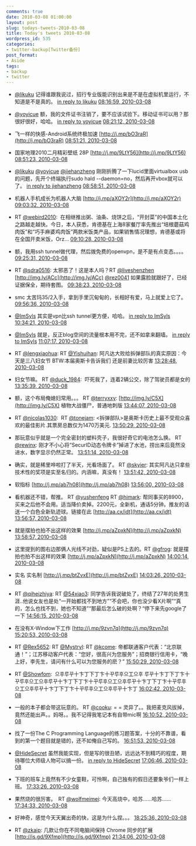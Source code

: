 ```yaml
---
comments: true
date: 2010-03-08 01:00:00
layout: post
slug: todays-tweets-2010-03-08
title: Today's tweets 2010-03-08
wordpress_id: 535
categories:
- twitter-backup[Twitter备份]
post_format:
- Aside
tags:
- backup
- twitter
---
```





  * [@likuku](http://twitter.com/likuku) 记得谁跟我说过，招行专业版能识别出来是不是在虚拟机里运行，不知道是不是真的。 [in reply to likuku](http://twitter.com/likuku/statuses/10123305759) [08:16:59, 2010-03-08](http://twitter.com/gfrog/statuses/10143186086)





  * [@yoyicue](http://twitter.com/yoyicue) 额，我的文件证书注销了，要不应该试验下。移动证书可以用？那很好很好，哈哈。 [in reply to yoyicue](http://twitter.com/yoyicue/statuses/10143272134) [08:21:12, 2010-03-08](http://twitter.com/gfrog/statuses/10143360551)





  * 飞一样的快感-Android系统终极加速 [http://j.mp/bO3raR](http://j.mp/bO3raR) [08:51:21, 2010-03-08](http://twitter.com/gfrog/statuses/10144627450)





  * 国家地理2010二月精彩壁纸 28P [http://j.mp/9LtY56](http://j.mp/9LtY56) [08:51:23, 2010-03-08](http://twitter.com/gfrog/statuses/10144628324)





  * [@likuku](http://twitter.com/likuku) [@yoyicue](http://twitter.com/yoyicue) [@jiehanzheng](http://twitter.com/jiehanzheng) 刚刚折腾了一下lucid里面virtualbox usb的问题，先开个终端执行sudo hald --daemon=no，然后再开vbox就可以了。 [in reply to jiehanzheng](http://twitter.com/jiehanzheng/statuses/10124691835) [08:58:51, 2010-03-08](http://twitter.com/gfrog/statuses/10144938555)





  * 机器人手机成长为机器人大脑 [http://j.mp/aXOY2r](http://j.mp/aXOY2r) [09:03:32, 2010-03-08](http://twitter.com/gfrog/statuses/10145148004)





  * RT [@webird2010](http://twitter.com/webird2010):
		 在相继推出粥、油条、烧饼之后，“开封菜”的中国本土化之路越走越快。今日，本人获悉，肯德基在上海8家餐厅率先推出“培根蘑菇鸡肉饭”和“巧手麻婆鸡肉饭”两款米饭类产品，如果销售情况理想，肯德基或将在全国开卖米饭，Orz… [09:10:28, 2010-03-08](http://twitter.com/gfrog/statuses/10145462763)





  * 额，我用ssh tunnel做代理，然后拨免费的openvpn，是不是有点变态。。。。 [09:25:31, 2010-03-08](http://twitter.com/gfrog/statuses/10146150453)





  * RT [@sdra0516](http://twitter.com/sdra0516): 太邪恶了！这是本人吗？RT [@liveshenzhen](http://twitter.com/liveshenzhen) [http://img.ly/ACc](http://img.ly/ACc) [@rez0041](http://twitter.com/rez0041) 如果露脸就跟好了，已经证据保全，期待套图。 [09:38:23, 2010-03-08](http://twitter.com/gfrog/statuses/10146774971)





  * smc 太苦玛35/2入手，拿到手里沉甸甸的，长相好有爱，马上就爱上它了。 [09:56:36, 2010-03-08](http://twitter.com/gfrog/statuses/10147639113)





  * [@ImSyls](http://twitter.com/ImSyls) 其实是vpn比ssh tunnel更方便，哈哈。 [in reply to ImSyls](http://twitter.com/ImSyls/statuses/10147143089) [10:34:21, 2010-03-08](http://twitter.com/gfrog/statuses/10149462699)





  * [@ImSyls](http://twitter.com/ImSyls) 就是，反正blog空间的流量根本用不完，还不如拿来翻墙。 [in reply to ImSyls](http://twitter.com/ImSyls/statuses/10150035612) [11:07:17, 2010-03-08](http://twitter.com/gfrog/statuses/10151086064)





  * RT [@lengxiaohua](http://twitter.com/lengxiaohua): RT [@Yishuihan](http://twitter.com/Yishuihan): 阿凡达大败给拆弹部队的真实原因：今天是三八妇女节 BTW:本届奥斯卡告诉我们 还是前妻比较厉害 [13:28:48, 2010-03-08](http://twitter.com/gfrog/statuses/10157657745)





  * 妇女节嘛。 RT [@duck_1984](http://twitter.com/duck_1984):
		 吓死我了，连着2辆公交，除了驾驶员都是女的 [13:35:39, 2010-03-08](http://twitter.com/gfrog/statuses/10157885842)





  * 额，这个布局俺媳妇常用。。。 RT [@terryxxy](http://twitter.com/terryxxy): [http://img.ly/C5X](http://img.ly/C5X) 植物大战僵尸，普通地刺版 [13:44:07, 2010-03-08](http://twitter.com/gfrog/statuses/10158150038)





  * RT [@nicolas1030](http://twitter.com/nicolas1030):
		 RT [@tonejam](http://twitter.com/tonejam): <拆弹部队>是奥斯卡历史上最不受观众喜欢的最佳影片.其票房总数仅为1470万美元. [13:50:29, 2010-03-08](http://twitter.com/gfrog/statuses/10158343635)





  * 那玩意似乎就是一个完全密封的塑料壳子，我很好奇它的电池怎么换。 RT [@rewinx](http://twitter.com/rewinx): 刚才不小心将“SecurID动态令牌卡”掉进了水池，捞出来后竟然没进水，数字显示仍然正常。 [13:51:14, 2010-03-08](http://twitter.com/gfrog/statuses/10158366766)





  * 确实，就是稀里哗啦打了半天，光看场面了。 RT [@skyier](http://twitter.com/skyier): 其实阿凡达只拿些技术性的奖项是实至名归的。内涵嘛，真没有！ [13:51:42, 2010-03-08](http://twitter.com/gfrog/statuses/10158380802)





  * 软指标 [http://j.mp/ab7h08](http://j.mp/ab7h08) [13:56:00, 2010-03-08](http://twitter.com/gfrog/statuses/10158507455)





  * 看机器还不错，帮推。 RT [@yushenfeng](http://twitter.com/yushenfeng) RT [@himark](http://twitter.com/himark): 帮同事买的8900，买来之后他不会用。适当降价卖掉。2200元，全新机，通话5分钟。推友的话送一个白色全新轨迹球。链接在此 [http://aa.cx/idt](http://aa.cx/idt) [13:56:57, 2010-03-08](http://twitter.com/gfrog/statuses/10158534979)





  * 就是摆拍也拍不出这样的效果 [http://j.mp/aZpxkN](http://j.mp/aZpxkN) [13:58:57, 2010-03-08](http://twitter.com/gfrog/statuses/10158593378)





  * 这里提到的图右边那俩人光线不对劲，疑似是PS上去的。RT [@gfrog](http://twitter.com/gfrog): 就是摆拍也拍不出这样的效果 [http://j.mp/aZpxkN](http://j.mp/aZpxkN) [14:00:14, 2010-03-08](http://twitter.com/gfrog/statuses/10158633027)





  * 实名 实名制 [http://j.mp/btZvxE](http://j.mp/btZvxE) [14:03:26, 2010-03-08](http://twitter.com/gfrog/statuses/10158734953)





  * RT [@qiheizhiya](http://twitter.com/qiheizhiya): RT [@54xiao3](http://twitter.com/54xiao3): 同学告诉我说破处了，终结了27年的处男生涯..他说女友也是处“一开始都找不到地方”“不会吧，你也没少看X片啊”“真的，怎么也找不到，她也不知道”“那最后怎么破的处啊？“停下来先google了一下 [14:56:15, 2010-03-08](http://twitter.com/gfrog/statuses/10160159608)





  * 在没有X-Window下工作 [http://j.mp/9zvn7q](http://j.mp/9zvn7q) [15:20:53, 2010-03-08](http://twitter.com/gfrog/statuses/10160764580)





  * RT [@Rex5652](http://twitter.com/Rex5652): RT [@Mystryl](http://twitter.com/Mystryl): RT [@kcome](http://twitter.com/kcome): 帝都联通客户代表：“北京联通！”；江苏移动客户代表：“您好，很高兴为您服务”；招商银行信用卡，“晚上好，李先生，请问有什么可以为您服务的麽？” [15:50:29, 2010-03-08](http://twitter.com/gfrog/statuses/10161435638)





  * RT [@Showfom](http://twitter.com/Showfom):
		 으후루꾸十卞丁下丁卞十꾸루후으工으후 루꾸十卞丁下丁卞十꾸루후으工으후루꾸十卞丁下丁卞十꾸루후으工으후루꾸十卞丁下丁卞十꾸루후으工으후루꾸十卞丁下丁卞十꾸루후으工으후루꾸十卞丁 [16:02:42, 2010-03-08](http://twitter.com/gfrog/statuses/10161708745)





  * 一般的本子都会带这玩意的。 RT [@cooku](http://twitter.com/cooku): = = 灵异了。。我把麦克风拔掉，竟然还能出声。。妈呀。。我不记得我笔记本有自带mic啊 [16:10:52, 2010-03-08](http://twitter.com/gfrog/statuses/10161893146)





  * 找了一份The C Programming Language的练习题答案，十分的不靠谱，看到的第一个题目就是错的，还不如俺自己写的。 [16:51:53, 2010-03-08](http://twitter.com/gfrog/statuses/10162864757)





  * [@HideSecret](http://twitter.com/HideSecret) 虽然我能实现，但是写的很丑陋，远远达不到精巧的程度，期待哪位大师级人物可以搞一份。 [in reply to HideSecret](http://twitter.com/HideSecret/statuses/10162997499) [17:06:46, 2010-03-08](http://twitter.com/gfrog/statuses/10163216812)





  * 下班的班车上竟然有不少女童鞋，可怜啊，自己独有的假日还要象爷们一样上班。 [17:33:26, 2010-03-08](http://twitter.com/gfrog/statuses/10163841473)





  * 果然烧的很厉害。　RT [@wolfmeimei](http://twitter.com/wolfmeimei): 今天高烧中，哈苏……哈苏…… [17:34:33, 2010-03-08](http://twitter.com/gfrog/statuses/10163868078)





  * 好神奇，感觉今天天翼出奇的快，这是为什么捏。。。 [18:25:36, 2010-03-08](http://twitter.com/gfrog/statuses/10165065366)





  * RT [@zkaip](http://twitter.com/zkaip): 几款让你在不同电脑间保持 Chrome 同步的扩展
[http://is.gd/9Xfmp](http://is.gd/9Xfmp) [21:34:06, 2010-03-08](http://twitter.com/gfrog/statuses/10170595554)





